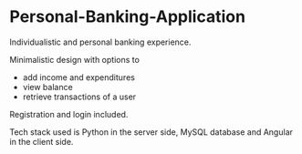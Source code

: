 # Personal-Banking-Application

Individualistic and personal banking experience.  

Minimalistic design with options to 
- add income and expenditures
- view balance
- retrieve transactions of a user 

Registration and login included.  

Tech stack used is Python in the server side, MySQL database and Angular in the client side.


